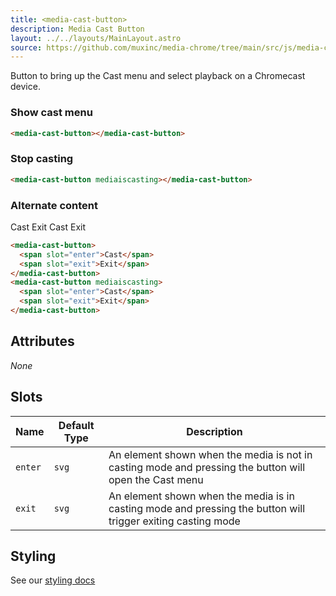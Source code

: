 ```yaml
---
title: <media-cast-button>
description: Media Cast Button
layout: ../../layouts/MainLayout.astro
source: https://github.com/muxinc/media-chrome/tree/main/src/js/media-cast-button.js
---
```


Button to bring up the Cast menu and select playback on a Chromecast device.

<h3>Show cast menu</h3>

<media-cast-button></media-cast-button>

```html
<media-cast-button></media-cast-button>
```

<h3>Stop casting</h3>

<media-cast-button mediaiscasting></media-cast-button>

```html
<media-cast-button mediaiscasting></media-cast-button>
```

<h3>Alternate content</h3>

<media-cast-button>
  <span slot="enter">Cast</span>
  <span slot="exit">Exit</span>
</media-cast-button>
<media-cast-button mediaiscasting>
  <span slot="enter">Cast</span>
  <span slot="exit">Exit</span>
</media-cast-button>

```html
<media-cast-button>
  <span slot="enter">Cast</span>
  <span slot="exit">Exit</span>
</media-cast-button>
<media-cast-button mediaiscasting>
  <span slot="enter">Cast</span>
  <span slot="exit">Exit</span>
</media-cast-button>
```


## Attributes

_None_

## Slots

| Name    | Default Type | Description                                                                                                  |
| ------- | ------------ | ------------------------------------------------------------------------------------------------------------ |
| `enter` | `svg`        | An element shown when the media is not in casting mode and pressing the button will open the Cast menu       |
| `exit`  | `svg`        | An element shown when the media is in casting mode and pressing the button will trigger exiting casting mode |


## Styling

See our [styling docs](./styling#Buttons)
